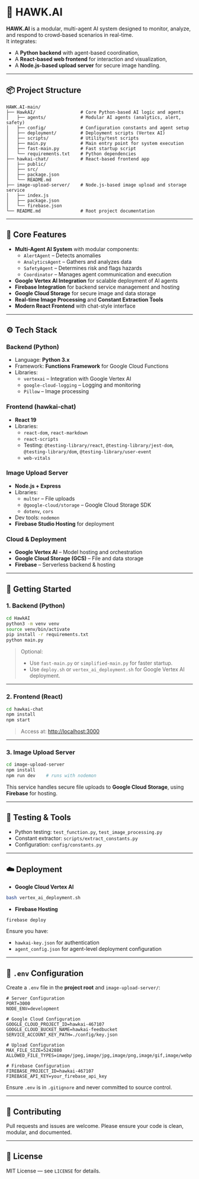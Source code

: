 # 🦅 HAWK.AI

**HAWK.AI** is a modular, multi-agent AI system designed to monitor, analyze, and respond to crowd-based scenarios in real-time.  
It integrates:
- A **Python backend** with agent-based coordination,
- A **React-based web frontend** for interaction and visualization,
- A **Node.js-based upload server** for secure image handling.

---

## 📦 Project Structure

```
HAWK.AI-main/
├── HawkAI/                 # Core Python-based AI logic and agents
│   ├── agents/             # Modular AI agents (analytics, alert, safety)
│   ├── config/             # Configuration constants and agent setup
│   ├── deployment/         # Deployment scripts (Vertex AI)
│   ├── scripts/            # Utility/test scripts
│   ├── main.py             # Main entry point for system execution
│   ├── fast-main.py        # Fast startup script
│   └── requirements.txt    # Python dependencies
├── hawkai-chat/            # React-based frontend app
│   ├── public/
│   ├── src/
│   ├── package.json
│   └── README.md
├── image-upload-server/    # Node.js-based image upload and storage service
│   ├── index.js
│   ├── package.json
│   └── firebase.json
└── README.md               # Root project documentation
```

---

## 🧠 Core Features

- **Multi-Agent AI System** with modular components:
  - `AlertAgent` – Detects anomalies
  - `AnalyticsAgent` – Gathers and analyzes data
  - `SafetyAgent` – Determines risk and flags hazards
  - `Coordinator` – Manages agent communication and execution
- **Google Vertex AI Integration** for scalable deployment of AI agents
- **Firebase Integration** for backend service management and hosting
- **Google Cloud Storage** for secure image and data storage
- **Real-time Image Processing** and **Constant Extraction Tools**
- **Modern React Frontend** with chat-style interface

---

## ⚙️ Tech Stack

### **Backend (Python)**
- Language: **Python 3.x**
- Framework: **Functions Framework** for Google Cloud Functions
- Libraries:
  - `vertexai` – Integration with Google Vertex AI
  - `google-cloud-logging` – Logging and monitoring
  - `Pillow` – Image processing

### **Frontend (hawkai-chat)**
- **React 19**
- Libraries:
  - `react-dom`, `react-markdown`
  - `react-scripts`
  - Testing: `@testing-library/react`, `@testing-library/jest-dom`, `@testing-library/dom`, `@testing-library/user-event`
  - `web-vitals`

### **Image Upload Server**
- **Node.js + Express**
- Libraries:
  - `multer` – File uploads
  - `@google-cloud/storage` – Google Cloud Storage SDK
  - `dotenv`, `cors`
- Dev tools: `nodemon`
- **Firebase Studio Hosting** for deployment

### **Cloud & Deployment**
- **Google Vertex AI** – Model hosting and orchestration
- **Google Cloud Storage (GCS)** – File and data storage
- **Firebase** – Serverless backend & hosting

---

## 🚀 Getting Started

### 1. **Backend (Python)**

```bash
cd HawkAI
python3 -m venv venv
source venv/bin/activate
pip install -r requirements.txt
python main.py
```

> Optional:  
> - Use `fast-main.py` or `simplified-main.py` for faster startup.  
> - Use `deploy.sh` or `vertex_ai_deployment.sh` for Google Vertex AI deployment.

---

### 2. **Frontend (React)**
```bash
cd hawkai-chat
npm install
npm start
```
> Access at: [http://localhost:3000](http://localhost:3000)

---

### 3. **Image Upload Server**
```bash
cd image-upload-server
npm install
npm run dev    # runs with nodemon
```
This service handles secure file uploads to **Google Cloud Storage**, using **Firebase** for hosting.

---

## 🧪 Testing & Tools
- Python testing: `test_function.py`, `test_image_processing.py`
- Constant extractor: `scripts/extract_constants.py`
- Configuration: `config/constants.py`

---

## ☁️ Deployment

- **Google Cloud Vertex AI**
```bash
bash vertex_ai_deployment.sh
```

- **Firebase Hosting**
```bash
firebase deploy
```

Ensure you have:
- `hawkai-key.json` for authentication  
- `agent_config.json` for agent-level deployment configuration

---

## 🔐 `.env` Configuration

Create a `.env` file in the **project root** and `image-upload-server/`:

```env
# Server Configuration
PORT=3000
NODE_ENV=development

# Google Cloud Configuration
GOOGLE_CLOUD_PROJECT_ID=hawkai-467107
GOOGLE_CLOUD_BUCKET_NAME=hawkai-feedbucket
SERVICE_ACCOUNT_KEY_PATH=./config/key.json

# Upload Configuration
MAX_FILE_SIZE=5242880
ALLOWED_FILE_TYPES=image/jpeg,image/jpg,image/png,image/gif,image/webp

# Firebase Configuration
FIREBASE_PROJECT_ID=hawkai-467107
FIREBASE_API_KEY=your_firebase_api_key
```

Ensure `.env` is in `.gitignore` and never committed to source control.

---

## 🤝 Contributing
Pull requests and issues are welcome. Please ensure your code is clean, modular, and documented.

---

## 📄 License
MIT License — see `LICENSE` for details.
